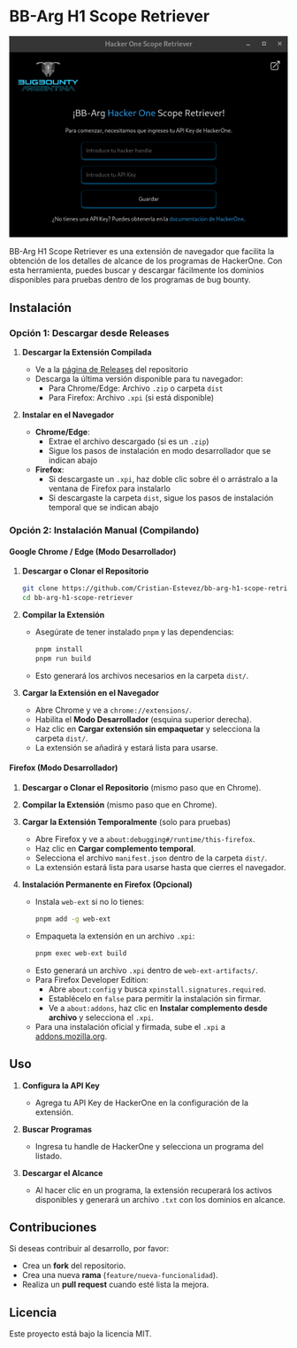 # BB-Arg H1 Scope Retriever

![Vista Principal](src/assets/images/main_screen.png)

BB-Arg H1 Scope Retriever es una extensión de navegador que facilita la obtención de los detalles de alcance de los programas de HackerOne. Con esta herramienta, puedes buscar y descargar fácilmente los dominios disponibles para pruebas dentro de los programas de bug bounty.

## Instalación

### Opción 1: Descargar desde Releases

1. **Descargar la Extensión Compilada**

   - Ve a la [página de Releases](https://github.com/Cristian-Estevez/bb-arg-h1-scope-retriever/releases) del repositorio
   - Descarga la última versión disponible para tu navegador:
     - Para Chrome/Edge: Archivo `.zip` o carpeta `dist`
     - Para Firefox: Archivo `.xpi` (si está disponible)

2. **Instalar en el Navegador**
   - **Chrome/Edge**:
     - Extrae el archivo descargado (si es un `.zip`)
     - Sigue los pasos de instalación en modo desarrollador que se indican abajo
   - **Firefox**:
     - Si descargaste un `.xpi`, haz doble clic sobre él o arrástralo a la ventana de Firefox para instalarlo
     - Si descargaste la carpeta `dist`, sigue los pasos de instalación temporal que se indican abajo

### Opción 2: Instalación Manual (Compilando)

#### Google Chrome / Edge (Modo Desarrollador)

1. **Descargar o Clonar el Repositorio**
   ```sh
   git clone https://github.com/Cristian-Estevez/bb-arg-h1-scope-retriever.git
   cd bb-arg-h1-scope-retriever
   ```
2. **Compilar la Extensión**

   - Asegúrate de tener instalado `pnpm` y las dependencias:
     ```sh
     pnpm install
     pnpm run build
     ```
   - Esto generará los archivos necesarios en la carpeta `dist/`.

3. **Cargar la Extensión en el Navegador**
   - Abre Chrome y ve a `chrome://extensions/`.
   - Habilita el **Modo Desarrollador** (esquina superior derecha).
   - Haz clic en **Cargar extensión sin empaquetar** y selecciona la carpeta `dist/`.
   - La extensión se añadirá y estará lista para usarse.

#### Firefox (Modo Desarrollador)

1. **Descargar o Clonar el Repositorio** (mismo paso que en Chrome).
2. **Compilar la Extensión** (mismo paso que en Chrome).
3. **Cargar la Extensión Temporalmente** (solo para pruebas)

   - Abre Firefox y ve a `about:debugging#/runtime/this-firefox`.
   - Haz clic en **Cargar complemento temporal**.
   - Selecciona el archivo `manifest.json` dentro de la carpeta `dist/`.
   - La extensión estará lista para usarse hasta que cierres el navegador.

4. **Instalación Permanente en Firefox (Opcional)**
   - Instala `web-ext` si no lo tienes:
     ```sh
     pnpm add -g web-ext
     ```
   - Empaqueta la extensión en un archivo `.xpi`:
     ```sh
     pnpm exec web-ext build
     ```
   - Esto generará un archivo `.xpi` dentro de `web-ext-artifacts/`.
   - Para Firefox Developer Edition:
     - Abre `about:config` y busca `xpinstall.signatures.required`.
     - Establécelo en `false` para permitir la instalación sin firmar.
     - Ve a `about:addons`, haz clic en **Instalar complemento desde archivo** y selecciona el `.xpi`.
   - Para una instalación oficial y firmada, sube el `.xpi` a [addons.mozilla.org](https://addons.mozilla.org/developers/).

## Uso

1. **Configura la API Key**
   - Agrega tu API Key de HackerOne en la configuración de la extensión.
2. **Buscar Programas**

   - Ingresa tu handle de HackerOne y selecciona un programa del listado.

3. **Descargar el Alcance**
   - Al hacer clic en un programa, la extensión recuperará los activos disponibles y generará un archivo `.txt` con los dominios en alcance.

## Contribuciones

Si deseas contribuir al desarrollo, por favor:

- Crea un **fork** del repositorio.
- Crea una nueva **rama** (`feature/nueva-funcionalidad`).
- Realiza un **pull request** cuando esté lista la mejora.

## Licencia

Este proyecto está bajo la licencia MIT.
